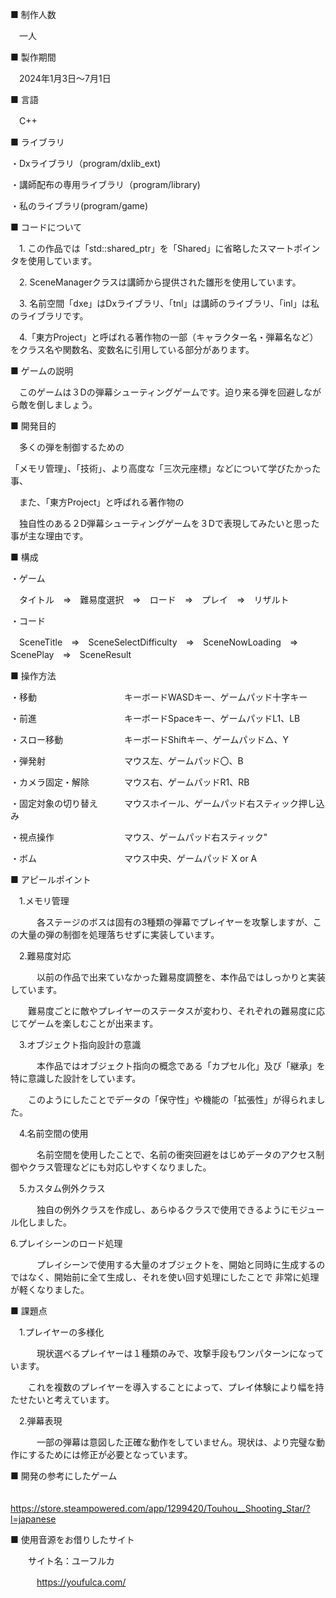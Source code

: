 ■ 制作人数

　一人

■ 製作期間

　2024年1月3日～7月1日

■ 言語

　C++

■ ライブラリ

・Dxライブラリ（program/dxlib_ext)

・講師配布の専用ライブラリ（program/library)

・私のライブラリ(program/game)

■ コードについて

　1. この作品では「std::shared_ptr」を「Shared」に省略したスマートポインタを使用しています。

　2. SceneManagerクラスは講師から提供された雛形を使用しています。

　3. 名前空間「dxe」はDxライブラリ、「tnl」は講師のライブラリ、「inl」は私のライブラリです。

　4.「東方Project」と呼ばれる著作物の一部（キャラクター名・弾幕名など）をクラス名や関数名、変数名に引用している部分があります。

■ ゲームの説明

　このゲームは３Dの弾幕シューティングゲームです。迫り来る弾を回避しながら敵を倒しましょう。

■ 開発目的

　多くの弾を制御するための

「メモリ管理」、「技術」、より高度な「三次元座標」などについて学びたかった事、

　また、「東方Project」と呼ばれる著作物の

　独自性のある２D弾幕シューティングゲームを３Dで表現してみたいと思った事が主な理由です。　

■ 構成

・ゲーム

　タイトル　⇒　難易度選択　⇒　ロード　⇒　プレイ　⇒　リザルト

・コード　

　SceneTitle　⇒　SceneSelectDifficulty　⇒　SceneNowLoading　⇒　ScenePlay　⇒　SceneResult

■ 操作方法

・移動　　　　　　　　　　キーボードWASDキー、ゲームパッド十字キー

・前進　　　　　　　　　　キーボードSpaceキー、ゲームパッドL1、LB

・スロー移動　　　　　　　キーボードShiftキー、ゲームパッド△、Y

・弾発射　　　　　　　　　マウス左、ゲームパッド〇、B

・カメラ固定・解除　　　　マウス右、ゲームパッドR1、RB

・固定対象の切り替え　　　マウスホイール、ゲームパッド右スティック押し込み

・視点操作　　　　　　　　マウス、ゲームパッド右スティック"

・ボム　　　　　　　　　　マウス中央、ゲームパッド X or A

■ アピールポイント

　1.メモリ管理

　　　各ステージのボスは固有の3種類の弾幕でプレイヤーを攻撃しますが、この大量の弾の制御を処理落ちせずに実装しています。

　2.難易度対応

　　　以前の作品で出来ていなかった難易度調整を、本作品ではしっかりと実装しています。

　　難易度ごとに敵やプレイヤーのステータスが変わり、それぞれの難易度に応じてゲームを楽しむことが出来ます。

　3.オブジェクト指向設計の意識

　　　本作品ではオブジェクト指向の概念である「カプセル化」及び「継承」を特に意識した設計をしています。

　　このようにしたことでデータの「保守性」や機能の「拡張性」が得られました。

　4.名前空間の使用

　　　名前空間を使用したことで、名前の衝突回避をはじめデータのアクセス制御やクラス管理などにも対応しやすくなりました。

　5.カスタム例外クラス

　　　独自の例外クラスを作成し、あらゆるクラスで使用できるようにモジュール化しました。

6.プレイシーンのロード処理

　　　プレイシーンで使用する大量のオブジェクトを、開始と同時に生成するのではなく、開始前に全て生成し、それを使い回す処理にしたことで 非常に処理が軽くなりました。

■ 課題点

　1.プレイヤーの多様化

　　　現状選べるプレイヤーは１種類のみで、攻撃手段もワンパターンになっています。

　　これを複数のプレイヤーを導入することによって、プレイ体験により幅を持たせたいと考えています。

　2.弾幕表現

　　　一部の弾幕は意図した正確な動作をしていません。現状は、より完璧な動作にするためには修正が必要となっています。

■ 開発の参考にしたゲーム

　　　https://store.steampowered.com/app/1299420/Touhou__Shooting_Star/?l=japanese

■ 使用音源をお借りしたサイト

　　サイト名：ユーフルカ

　　　https://youfulca.com/